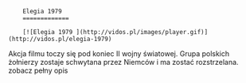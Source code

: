 
        Elegia 1979 
        =============
        
        [![Elegia 1979 ](http://vidos.pl/images/player.gif)](http://vidos.pl/elegia-1979)
        
        
 Akcja filmu toczy się pod koniec II wojny światowej. Grupa polskich żołnierzy zostaje schwytana przez Niemców i ma zostać rozstrzelana. zobacz pełny opis
    